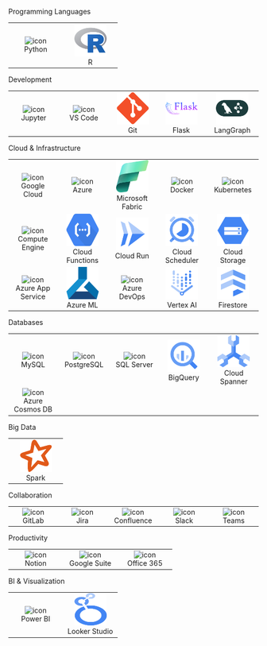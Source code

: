 Programming Languages
<div align="left"> <table> <tr> <td align="center" width="96"> <img src="https://techstack-generator.vercel.app/python-icon.svg" alt="icon" width="65" height="65" /> <br>Python </td> <td align="center" width="96"> <img src="https://github.com/devicons/devicon/blob/master/icons/r/r-original.svg" alt="icon" width="65" height="65" /> <br>R </td> </tr> </table> </div>
Development
<div align="left"> <table> <tr> <td align="center" width="96"> <img src="https://cdn.jsdelivr.net/gh/devicons/devicon/icons/jupyter/jupyter-original.svg" alt="icon" width="65" height="65" /> <br>Jupyter </td>
    <td align="center" width="96"> <img src="https://cdn.jsdelivr.net/gh/devicons/devicon/icons/vscode/vscode-original.svg" alt="icon" width="65" height="65" /> <br>VS Code </td>
    <td align="center" width="96"> <img src="https://github.com/devicons/devicon/blob/master/icons/git/git-original.svg" alt="icon" width="65" height="65" /> <br>Git </td>
    <td align="center" width="96"> <img src="https://github.com/MNCEDISIMNCWABE/MNCEDISIMNCWABE/blob/main/icons/flask_colour.png" alt="icon" width="65" height="65" /> <br>Flask </td>
    <td align="center" width="96"> <img src="https://github.com/MNCEDISIMNCWABE/MNCEDISIMNCWABE/blob/main/icons/langgraph.png" alt="icon" width="65" height="65" /> <br>LangGraph </td> </tr> </table> </div>
Cloud & Infrastructure
<div align="left"> <table> <tr> <td align="center" width="96"> <img src="https://cdn.jsdelivr.net/gh/devicons/devicon/icons/googlecloud/googlecloud-original.svg" alt="icon" width="65" height="65" /> <br>Google Cloud </td> <td align="center" width="96"> <img src="https://cdn.jsdelivr.net/gh/devicons/devicon/icons/azure/azure-original.svg" alt="icon" width="65" height="65" /> <br>Azure </td> <td align="center" width="96"> <img src="https://github.com/MNCEDISIMNCWABE/MNCEDISIMNCWABE/blob/main/icons/microsoft_fabric.svg" alt="icon" width="65" height="65" /> <br>Microsoft Fabric </td> <td align="center" width="96"> <img src="https://cdn.jsdelivr.net/gh/devicons/devicon/icons/docker/docker-original.svg" alt="icon" width="65" height="65" /> <br>Docker </td> <td align="center" width="96"> <img src="https://cdn.jsdelivr.net/gh/devicons/devicon/icons/kubernetes/kubernetes-plain.svg" alt="icon" width="65" height="65" /> <br>Kubernetes </td> </tr> <tr> <td align="center" width="96"> <img src="https://img.icons8.com/color/96/google-compute-engine.png" alt="icon" width="65" height="65" /> <br>Compute Engine </td> <td align="center" width="96"> <img src="https://github.com/MNCEDISIMNCWABE/MNCEDISIMNCWABE/blob/main/icons/gcp_cloud_functions.png" alt="icon" width="65" height="65" /> <br>Cloud Functions </td> <td align="center" width="96"> <img src="https://github.com/MNCEDISIMNCWABE/MNCEDISIMNCWABE/blob/main/icons/cloud_run.svg" alt="icon" width="65" height="65" /> <br>Cloud Run </td> <td align="center" width="96"> <img src="https://github.com/MNCEDISIMNCWABE/MNCEDISIMNCWABE/blob/main/icons/gcp_cloud_scheduler.svg" alt="icon" width="65" height="65" /> <br>Cloud Scheduler </td> <td align="center" width="96"> <img src="https://github.com/MNCEDISIMNCWABE/MNCEDISIMNCWABE/blob/main/icons/gcp_cloud_storage.png" alt="icon" width="65" height="65" /> <br>Cloud Storage </td> </tr> <tr> <td align="center" width="96"> <img src="https://code.benco.io/icon-collection/azure-icons/App-Services.svg" alt="icon" width="65" height="65" /> <br>Azure App Service </td> <td align="center" width="96"> <img src="https://github.com/MNCEDISIMNCWABE/MNCEDISIMNCWABE/blob/main/icons/azure_ml.png" alt="icon" width="65" height="65" /> <br>Azure ML </td> <td align="center" width="96"> <img src="https://code.benco.io/icon-collection/azure-icons/Azure-DevOps.svg" alt="icon" width="65" height="65" /> <br>Azure DevOps </td> <td align="center" width="96"> <img src="https://github.com/MNCEDISIMNCWABE/MNCEDISIMNCWABE/blob/main/icons/gcp_vertex_ai.png" alt="icon" width="65" height="65" /> <br>Vertex AI </td> <td align="center" width="96"> <img src="https://github.com/MNCEDISIMNCWABE/MNCEDISIMNCWABE/blob/main/icons/gcp_firestore.svg" alt="icon" width="65" height="65" /> <br>Firestore </td> </tr> </table> </div>
Databases
<div align="left"> <table> <tr> <td align="center" width="96"> <img src="https://cdn.jsdelivr.net/gh/devicons/devicon/icons/mysql/mysql-original.svg" alt="icon" width="65" height="65" /> <br>MySQL </td> <td align="center" width="96"> <img src="https://cdn.jsdelivr.net/gh/devicons/devicon/icons/postgresql/postgresql-original.svg" alt="icon" width="65" height="65" /> <br>PostgreSQL </td> <td align="center" width="96"> <img src="https://cdn.jsdelivr.net/gh/devicons/devicon/icons/microsoftsqlserver/microsoftsqlserver-plain.svg" alt="icon" width="65" height="65" /> <br>SQL Server </td> <td align="center" width="96"> <img src="https://github.com/MNCEDISIMNCWABE/MNCEDISIMNCWABE/blob/main/icons/gcp_bigquery.svg" alt="icon" width="65" height="65" /> <br>BigQuery </td> <td align="center" width="96"> <img src="https://github.com/MNCEDISIMNCWABE/MNCEDISIMNCWABE/blob/main/icons/gcp_cloud_spanner.png" alt="icon" width="65" height="65" /> <br>Cloud Spanner </td> </tr> <tr> <td align="center" width="96"> <img src="https://code.benco.io/icon-collection/azure-icons/Azure-Cosmos-DB.svg" alt="icon" width="65" height="65" /> <br>Azure Cosmos DB </td> </tr> </table> </div>
Big Data
<div align="left"> <table> <tr> <td align="center" width="96"> <img src="https://github.com/devicons/devicon/blob/master/icons/apachespark/apachespark-original.svg" alt="icon" width="65" height="65" /> <br>Spark </td> </tr> </table> </div>
Collaboration
<div align="left"> <table> <tr> <td align="center" width="96"> <img src="https://cdn.jsdelivr.net/gh/devicons/devicon/icons/gitlab/gitlab-original.svg" alt="icon" width="65" height="65" /> <br>GitLab </td> <td align="center" width="96"> <img src="https://cdn.jsdelivr.net/gh/devicons/devicon/icons/jira/jira-original.svg" alt="icon" width="65" height="65" /> <br>Jira </td> <td align="center" width="96"> <img src="https://cdn.jsdelivr.net/gh/devicons/devicon/icons/confluence/confluence-original.svg" alt="icon" width="65" height="65" /> <br>Confluence </td> <td align="center" width="96"> <img src="https://cdn.jsdelivr.net/gh/devicons/devicon/icons/slack/slack-original.svg" alt="icon" width="65" height="65" /> <br>Slack </td> <td align="center" width="96"> <img src="https://img.icons8.com/color/96/microsoft-teams.png" alt="icon" width="65" height="65" /> <br>Teams </td> </tr> </table> </div>
Productivity
<div align="left"> <table> <tr> <td align="center" width="96"> <img src="https://img.icons8.com/color/96/notion--v1.png" alt="icon" width="65" height="65" /> <br>Notion </td> <td align="center" width="96"> <img src="https://img.icons8.com/color/96/google-logo.png" alt="icon" width="65" height="65" /> <br>Google Suite </td> <td align="center" width="96"> <img src="https://img.icons8.com/color/96/microsoft-office-2019.png" alt="icon" width="65" height="65" /> <br>Office 365 </td> </tr> </table> </div>
BI & Visualization
<div align="left"> <table> <tr> <td align="center" width="96"> <img src="https://img.icons8.com/color/96/power-bi.png" alt="icon" width="65" height="65" /> <br>Power BI </td> <td align="center" width="96"> <img src="https://github.com/MNCEDISIMNCWABE/MNCEDISIMNCWABE/blob/main/icons/gcp_looker_sudio.png" alt="icon" width="65" height="65" /> <br>Looker Studio </td> </tr> </table> </div>
